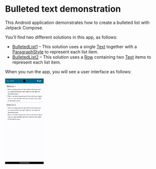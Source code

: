 # Bulleted text demonstration

This Android application demonstrates how to create a bulleted list with Jetpack Compose.

You'll find two different solutions in this app, as follows:

* [BulletedList1][1] – This solution uses a single [Text][3] together with a [ParagraphStyle][5] to represent each list item.
* [BulletedList2][2] – This solution uses a [Row][6] containing two [Text][4] items to represent each list item.

When you run the app, you will see a user interface as follows:

<img src="Screenshot.png" alt="Screenshot of application" width=25%>

[1]: src/main/java/com/tazkiyatech/jetpackcompose/experiments/app2/BulletedList1.kt
[2]: src/main/java/com/tazkiyatech/jetpackcompose/experiments/app2/BulletedList2.kt
[3]: https://developer.android.com/reference/kotlin/androidx/compose/material/package-summary#Text(androidx.compose.ui.text.AnnotatedString,androidx.compose.ui.Modifier,androidx.compose.ui.graphics.Color,androidx.compose.ui.unit.TextUnit,androidx.compose.ui.text.font.FontStyle,androidx.compose.ui.text.font.FontWeight,androidx.compose.ui.text.font.FontFamily,androidx.compose.ui.unit.TextUnit,androidx.compose.ui.text.style.TextDecoration,androidx.compose.ui.text.style.TextAlign,androidx.compose.ui.unit.TextUnit,androidx.compose.ui.text.style.TextOverflow,kotlin.Boolean,kotlin.Int,kotlin.Int,kotlin.collections.Map,kotlin.Function1,androidx.compose.ui.text.TextStyle)
[4]: https://developer.android.com/reference/kotlin/androidx/compose/material/package-summary#Text(kotlin.String,androidx.compose.ui.Modifier,androidx.compose.ui.graphics.Color,androidx.compose.ui.unit.TextUnit,androidx.compose.ui.text.font.FontStyle,androidx.compose.ui.text.font.FontWeight,androidx.compose.ui.text.font.FontFamily,androidx.compose.ui.unit.TextUnit,androidx.compose.ui.text.style.TextDecoration,androidx.compose.ui.text.style.TextAlign,androidx.compose.ui.unit.TextUnit,androidx.compose.ui.text.style.TextOverflow,kotlin.Boolean,kotlin.Int,kotlin.Int,kotlin.Function1,androidx.compose.ui.text.TextStyle)
[5]: https://developer.android.com/reference/kotlin/androidx/compose/ui/text/ParagraphStyle
[6]: https://developer.android.com/reference/kotlin/androidx/compose/foundation/layout/package-summary#Row(androidx.compose.ui.Modifier,androidx.compose.foundation.layout.Arrangement.Horizontal,androidx.compose.ui.Alignment.Vertical,kotlin.Function1)
